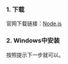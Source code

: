 ### 1. 下载
官网下载链接：[Node.js](https://nodejs.org/zh-cn/download/package-manager)

### 2. Windows中安装
按照提示下一步就可以。
